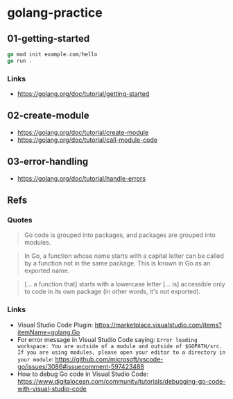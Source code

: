 # golang-practice

## 01-getting-started

```go
go mod init example.com/hello
go run .
```

### Links

- https://golang.org/doc/tutorial/getting-started

## 02-create-module

- https://golang.org/doc/tutorial/create-module
- https://golang.org/doc/tutorial/call-module-code

## 03-error-handling

- https://golang.org/doc/tutorial/handle-errors

## Refs

### Quotes

> Go code is grouped into packages, and packages are grouped into modules.

> In Go, a function whose name starts with a capital letter can be called by a function not in the same package. This is known in Go as an exported name.

> [... a function that] starts with a lowercase letter [... is] accessible only to code in its own package (in other words, it's not exported).

### Links

- Visual Studio Code Plugin: https://marketplace.visualstudio.com/items?itemName=golang.Go
- For error message in Visual Studio Code saying: `Error loading workspace: You are outside of a module and outside of $GOPATH/src. If you are using modules, please open your editor to a directory in your module`: https://github.com/microsoft/vscode-go/issues/3086#issuecomment-597423488
- How to debug Go code in Visual Studio Code: https://www.digitalocean.com/community/tutorials/debugging-go-code-with-visual-studio-code